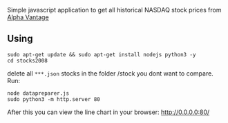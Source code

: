 Simple javascript application to get all historical NASDAQ stock prices from [Alpha Vantage](https://www.alphavantage.co/)

## Using
```shell
sudo apt-get update && sudo apt-get install nodejs python3 -y
cd stocks2008
```

delete all `***.json` stocks in the folder /stock you dont want to compare. Run:
```shell
node datapreparer.js
sudo python3 -m http.server 80
```
After this you can view the line chart in your browser: http://0.0.0.0:80/